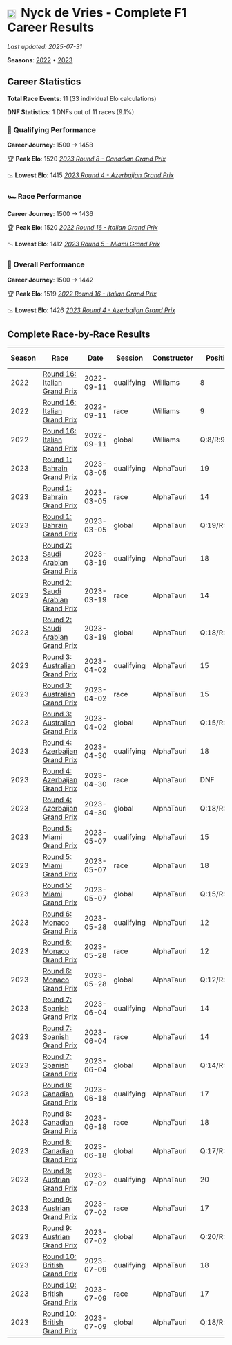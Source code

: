 # <img src="https://upload.wikimedia.org/wikipedia/commons/2/20/Flag_of_the_Netherlands.svg" alt="Netherlands" width="20" height="auto" style="vertical-align: middle; margin-right: 5px;" onerror="this.outerHTML='🇳🇱'; this.style.marginRight='5px';"/> Nyck de Vries - Complete F1 Career Results

*Last updated: 2025-07-31*

**Seasons**: [2022](../seasons/2022-season-report) • [2023](../seasons/2023-season-report)

## Career Statistics

**Total Race Events**: 11 (33 individual Elo calculations)

**DNF Statistics**: 1 DNFs out of 11 races (9.1%)

### 🏁 Qualifying Performance
**Career Journey**: 1500 → 1458

🏆 **Peak Elo**: 1520
   *[2023 Round 8 - Canadian Grand Prix](../seasons/2023-season-report#round-8-canadian-grand-prix)*

📉 **Lowest Elo**: 1415
   *[2023 Round 4 - Azerbaijan Grand Prix](../seasons/2023-season-report#round-4-azerbaijan-grand-prix)*

### 🏎️ Race Performance
**Career Journey**: 1500 → 1436

🏆 **Peak Elo**: 1520
   *[2022 Round 16 - Italian Grand Prix](../seasons/2022-season-report#round-16-italian-grand-prix)*

📉 **Lowest Elo**: 1412
   *[2023 Round 5 - Miami Grand Prix](../seasons/2023-season-report#round-5-miami-grand-prix)*

### 🌟 Overall Performance
**Career Journey**: 1500 → 1442

🏆 **Peak Elo**: 1519
   *[2022 Round 16 - Italian Grand Prix](../seasons/2022-season-report#round-16-italian-grand-prix)*

📉 **Lowest Elo**: 1426
   *[2023 Round 4 - Azerbaijan Grand Prix](../seasons/2023-season-report#round-4-azerbaijan-grand-prix)*


## Complete Race-by-Race Results

| Season | Race | Date | Session | Constructor | Position | Starting ELO | ELO Change | Final ELO | Teammate |
|--------|------|------|---------|-------------|----------|--------------|------------|-----------|----------|
| 2022 | [Round 16: Italian Grand Prix](../seasons/2022-season-report#round-16-italian-grand-prix) | 2022-09-11 | qualifying | Williams | 8 | 1500 | +18 | 1518 | [<img src="https://upload.wikimedia.org/wikipedia/commons/c/cf/Flag_of_Canada.svg" alt="Canada" width="20" height="auto" style="vertical-align: middle; margin-right: 5px;" onerror="this.outerHTML='🇨🇦'; this.style.marginRight='5px';"/> Nicholas Latifi](nicholas-latifi) |
| 2022 | [Round 16: Italian Grand Prix](../seasons/2022-season-report#round-16-italian-grand-prix) | 2022-09-11 | race | Williams | 9 | 1500 | +20 | 1520 | [<img src="https://upload.wikimedia.org/wikipedia/commons/c/cf/Flag_of_Canada.svg" alt="Canada" width="20" height="auto" style="vertical-align: middle; margin-right: 5px;" onerror="this.outerHTML='🇨🇦'; this.style.marginRight='5px';"/> Nicholas Latifi](nicholas-latifi) |
| 2022 | [Round 16: Italian Grand Prix](../seasons/2022-season-report#round-16-italian-grand-prix) | 2022-09-11 | global | Williams | Q:8/R:9 | 1500 | +19 | 1519 | [<img src="https://upload.wikimedia.org/wikipedia/commons/c/cf/Flag_of_Canada.svg" alt="Canada" width="20" height="auto" style="vertical-align: middle; margin-right: 5px;" onerror="this.outerHTML='🇨🇦'; this.style.marginRight='5px';"/> Nicholas Latifi](nicholas-latifi) |
| 2023 | [Round 1: Bahrain Grand Prix](../seasons/2023-season-report#round-1-bahrain-grand-prix) | 2023-03-05 | qualifying | AlphaTauri | 19 | 1518 | -34 | 1484 | [<img src="https://upload.wikimedia.org/wikipedia/commons/9/9e/Flag_of_Japan.svg" alt="Japan" width="20" height="auto" style="vertical-align: middle; margin-right: 5px;" onerror="this.outerHTML='🇯🇵'; this.style.marginRight='5px';"/> Yuki Tsunoda](yuki-tsunoda) |
| 2023 | [Round 1: Bahrain Grand Prix](../seasons/2023-season-report#round-1-bahrain-grand-prix) | 2023-03-05 | race | AlphaTauri | 14 | 1520 | -36 | 1484 | [<img src="https://upload.wikimedia.org/wikipedia/commons/9/9e/Flag_of_Japan.svg" alt="Japan" width="20" height="auto" style="vertical-align: middle; margin-right: 5px;" onerror="this.outerHTML='🇯🇵'; this.style.marginRight='5px';"/> Yuki Tsunoda](yuki-tsunoda) |
| 2023 | [Round 1: Bahrain Grand Prix](../seasons/2023-season-report#round-1-bahrain-grand-prix) | 2023-03-05 | global | AlphaTauri | Q:19/R:14 | 1519 | -35 | 1484 | [<img src="https://upload.wikimedia.org/wikipedia/commons/9/9e/Flag_of_Japan.svg" alt="Japan" width="20" height="auto" style="vertical-align: middle; margin-right: 5px;" onerror="this.outerHTML='🇯🇵'; this.style.marginRight='5px';"/> Yuki Tsunoda](yuki-tsunoda) |
| 2023 | [Round 2: Saudi Arabian Grand Prix](../seasons/2023-season-report#round-2-saudi-arabian-grand-prix) | 2023-03-19 | qualifying | AlphaTauri | 18 | 1484 | -27 | 1457 | [<img src="https://upload.wikimedia.org/wikipedia/commons/9/9e/Flag_of_Japan.svg" alt="Japan" width="20" height="auto" style="vertical-align: middle; margin-right: 5px;" onerror="this.outerHTML='🇯🇵'; this.style.marginRight='5px';"/> Yuki Tsunoda](yuki-tsunoda) |
| 2023 | [Round 2: Saudi Arabian Grand Prix](../seasons/2023-season-report#round-2-saudi-arabian-grand-prix) | 2023-03-19 | race | AlphaTauri | 14 | 1484 | -29 | 1455 | [<img src="https://upload.wikimedia.org/wikipedia/commons/9/9e/Flag_of_Japan.svg" alt="Japan" width="20" height="auto" style="vertical-align: middle; margin-right: 5px;" onerror="this.outerHTML='🇯🇵'; this.style.marginRight='5px';"/> Yuki Tsunoda](yuki-tsunoda) |
| 2023 | [Round 2: Saudi Arabian Grand Prix](../seasons/2023-season-report#round-2-saudi-arabian-grand-prix) | 2023-03-19 | global | AlphaTauri | Q:18/R:14 | 1484 | -28 | 1455 | [<img src="https://upload.wikimedia.org/wikipedia/commons/9/9e/Flag_of_Japan.svg" alt="Japan" width="20" height="auto" style="vertical-align: middle; margin-right: 5px;" onerror="this.outerHTML='🇯🇵'; this.style.marginRight='5px';"/> Yuki Tsunoda](yuki-tsunoda) |
| 2023 | [Round 3: Australian Grand Prix](../seasons/2023-season-report#round-3-australian-grand-prix) | 2023-04-02 | qualifying | AlphaTauri | 15 | 1457 | -23 | 1434 | [<img src="https://upload.wikimedia.org/wikipedia/commons/9/9e/Flag_of_Japan.svg" alt="Japan" width="20" height="auto" style="vertical-align: middle; margin-right: 5px;" onerror="this.outerHTML='🇯🇵'; this.style.marginRight='5px';"/> Yuki Tsunoda](yuki-tsunoda) |
| 2023 | [Round 3: Australian Grand Prix](../seasons/2023-season-report#round-3-australian-grand-prix) | 2023-04-02 | race | AlphaTauri | 15 | 1455 | -24 | 1432 | [<img src="https://upload.wikimedia.org/wikipedia/commons/9/9e/Flag_of_Japan.svg" alt="Japan" width="20" height="auto" style="vertical-align: middle; margin-right: 5px;" onerror="this.outerHTML='🇯🇵'; this.style.marginRight='5px';"/> Yuki Tsunoda](yuki-tsunoda) |
| 2023 | [Round 3: Australian Grand Prix](../seasons/2023-season-report#round-3-australian-grand-prix) | 2023-04-02 | global | AlphaTauri | Q:15/R:15 | 1455 | -24 | 1431 | [<img src="https://upload.wikimedia.org/wikipedia/commons/9/9e/Flag_of_Japan.svg" alt="Japan" width="20" height="auto" style="vertical-align: middle; margin-right: 5px;" onerror="this.outerHTML='🇯🇵'; this.style.marginRight='5px';"/> Yuki Tsunoda](yuki-tsunoda) |
| 2023 | [Round 4: Azerbaijan Grand Prix](../seasons/2023-season-report#round-4-azerbaijan-grand-prix) | 2023-04-30 | qualifying | AlphaTauri | 18 | 1434 | -19 | 1415 | [<img src="https://upload.wikimedia.org/wikipedia/commons/9/9e/Flag_of_Japan.svg" alt="Japan" width="20" height="auto" style="vertical-align: middle; margin-right: 5px;" onerror="this.outerHTML='🇯🇵'; this.style.marginRight='5px';"/> Yuki Tsunoda](yuki-tsunoda) |
| 2023 | [Round 4: Azerbaijan Grand Prix](../seasons/2023-season-report#round-4-azerbaijan-grand-prix) | 2023-04-30 | race | AlphaTauri | DNF | 1432 | N/A | 1432 | [<img src="https://upload.wikimedia.org/wikipedia/commons/9/9e/Flag_of_Japan.svg" alt="Japan" width="20" height="auto" style="vertical-align: middle; margin-right: 5px;" onerror="this.outerHTML='🇯🇵'; this.style.marginRight='5px';"/> Yuki Tsunoda](yuki-tsunoda) |
| 2023 | [Round 4: Azerbaijan Grand Prix](../seasons/2023-season-report#round-4-azerbaijan-grand-prix) | 2023-04-30 | global | AlphaTauri | Q:18/R:DNF | 1431 | -6 | 1426 | [<img src="https://upload.wikimedia.org/wikipedia/commons/9/9e/Flag_of_Japan.svg" alt="Japan" width="20" height="auto" style="vertical-align: middle; margin-right: 5px;" onerror="this.outerHTML='🇯🇵'; this.style.marginRight='5px';"/> Yuki Tsunoda](yuki-tsunoda) |
| 2023 | [Round 5: Miami Grand Prix](../seasons/2023-season-report#round-5-miami-grand-prix) | 2023-05-07 | qualifying | AlphaTauri | 15 | 1415 | +48 | 1463 | [<img src="https://upload.wikimedia.org/wikipedia/commons/9/9e/Flag_of_Japan.svg" alt="Japan" width="20" height="auto" style="vertical-align: middle; margin-right: 5px;" onerror="this.outerHTML='🇯🇵'; this.style.marginRight='5px';"/> Yuki Tsunoda](yuki-tsunoda) |
| 2023 | [Round 5: Miami Grand Prix](../seasons/2023-season-report#round-5-miami-grand-prix) | 2023-05-07 | race | AlphaTauri | 18 | 1432 | -20 | 1412 | [<img src="https://upload.wikimedia.org/wikipedia/commons/9/9e/Flag_of_Japan.svg" alt="Japan" width="20" height="auto" style="vertical-align: middle; margin-right: 5px;" onerror="this.outerHTML='🇯🇵'; this.style.marginRight='5px';"/> Yuki Tsunoda](yuki-tsunoda) |
| 2023 | [Round 5: Miami Grand Prix](../seasons/2023-season-report#round-5-miami-grand-prix) | 2023-05-07 | global | AlphaTauri | Q:15/R:18 | 1426 | +0 | 1426 | [<img src="https://upload.wikimedia.org/wikipedia/commons/9/9e/Flag_of_Japan.svg" alt="Japan" width="20" height="auto" style="vertical-align: middle; margin-right: 5px;" onerror="this.outerHTML='🇯🇵'; this.style.marginRight='5px';"/> Yuki Tsunoda](yuki-tsunoda) |
| 2023 | [Round 6: Monaco Grand Prix](../seasons/2023-season-report#round-6-monaco-grand-prix) | 2023-05-28 | qualifying | AlphaTauri | 12 | 1463 | -24 | 1439 | [<img src="https://upload.wikimedia.org/wikipedia/commons/9/9e/Flag_of_Japan.svg" alt="Japan" width="20" height="auto" style="vertical-align: middle; margin-right: 5px;" onerror="this.outerHTML='🇯🇵'; this.style.marginRight='5px';"/> Yuki Tsunoda](yuki-tsunoda) |
| 2023 | [Round 6: Monaco Grand Prix](../seasons/2023-season-report#round-6-monaco-grand-prix) | 2023-05-28 | race | AlphaTauri | 12 | 1412 | +47 | 1459 | [<img src="https://upload.wikimedia.org/wikipedia/commons/9/9e/Flag_of_Japan.svg" alt="Japan" width="20" height="auto" style="vertical-align: middle; margin-right: 5px;" onerror="this.outerHTML='🇯🇵'; this.style.marginRight='5px';"/> Yuki Tsunoda](yuki-tsunoda) |
| 2023 | [Round 6: Monaco Grand Prix](../seasons/2023-season-report#round-6-monaco-grand-prix) | 2023-05-28 | global | AlphaTauri | Q:12/R:12 | 1426 | +26 | 1452 | [<img src="https://upload.wikimedia.org/wikipedia/commons/9/9e/Flag_of_Japan.svg" alt="Japan" width="20" height="auto" style="vertical-align: middle; margin-right: 5px;" onerror="this.outerHTML='🇯🇵'; this.style.marginRight='5px';"/> Yuki Tsunoda](yuki-tsunoda) |
| 2023 | [Round 7: Spanish Grand Prix](../seasons/2023-season-report#round-7-spanish-grand-prix) | 2023-06-04 | qualifying | AlphaTauri | 14 | 1439 | +44 | 1483 | [<img src="https://upload.wikimedia.org/wikipedia/commons/9/9e/Flag_of_Japan.svg" alt="Japan" width="20" height="auto" style="vertical-align: middle; margin-right: 5px;" onerror="this.outerHTML='🇯🇵'; this.style.marginRight='5px';"/> Yuki Tsunoda](yuki-tsunoda) |
| 2023 | [Round 7: Spanish Grand Prix](../seasons/2023-season-report#round-7-spanish-grand-prix) | 2023-06-04 | race | AlphaTauri | 14 | 1459 | -24 | 1434 | [<img src="https://upload.wikimedia.org/wikipedia/commons/9/9e/Flag_of_Japan.svg" alt="Japan" width="20" height="auto" style="vertical-align: middle; margin-right: 5px;" onerror="this.outerHTML='🇯🇵'; this.style.marginRight='5px';"/> Yuki Tsunoda](yuki-tsunoda) |
| 2023 | [Round 7: Spanish Grand Prix](../seasons/2023-season-report#round-7-spanish-grand-prix) | 2023-06-04 | global | AlphaTauri | Q:14/R:14 | 1452 | -4 | 1448 | [<img src="https://upload.wikimedia.org/wikipedia/commons/9/9e/Flag_of_Japan.svg" alt="Japan" width="20" height="auto" style="vertical-align: middle; margin-right: 5px;" onerror="this.outerHTML='🇯🇵'; this.style.marginRight='5px';"/> Yuki Tsunoda](yuki-tsunoda) |
| 2023 | [Round 8: Canadian Grand Prix](../seasons/2023-season-report#round-8-canadian-grand-prix) | 2023-06-18 | qualifying | AlphaTauri | 17 | 1483 | +37 | 1520 | [<img src="https://upload.wikimedia.org/wikipedia/commons/9/9e/Flag_of_Japan.svg" alt="Japan" width="20" height="auto" style="vertical-align: middle; margin-right: 5px;" onerror="this.outerHTML='🇯🇵'; this.style.marginRight='5px';"/> Yuki Tsunoda](yuki-tsunoda) |
| 2023 | [Round 8: Canadian Grand Prix](../seasons/2023-season-report#round-8-canadian-grand-prix) | 2023-06-18 | race | AlphaTauri | 18 | 1434 | -20 | 1414 | [<img src="https://upload.wikimedia.org/wikipedia/commons/9/9e/Flag_of_Japan.svg" alt="Japan" width="20" height="auto" style="vertical-align: middle; margin-right: 5px;" onerror="this.outerHTML='🇯🇵'; this.style.marginRight='5px';"/> Yuki Tsunoda](yuki-tsunoda) |
| 2023 | [Round 8: Canadian Grand Prix](../seasons/2023-season-report#round-8-canadian-grand-prix) | 2023-06-18 | global | AlphaTauri | Q:17/R:18 | 1448 | -3 | 1445 | [<img src="https://upload.wikimedia.org/wikipedia/commons/9/9e/Flag_of_Japan.svg" alt="Japan" width="20" height="auto" style="vertical-align: middle; margin-right: 5px;" onerror="this.outerHTML='🇯🇵'; this.style.marginRight='5px';"/> Yuki Tsunoda](yuki-tsunoda) |
| 2023 | [Round 9: Austrian Grand Prix](../seasons/2023-season-report#round-9-austrian-grand-prix) | 2023-07-02 | qualifying | AlphaTauri | 20 | 1520 | -34 | 1486 | [<img src="https://upload.wikimedia.org/wikipedia/commons/9/9e/Flag_of_Japan.svg" alt="Japan" width="20" height="auto" style="vertical-align: middle; margin-right: 5px;" onerror="this.outerHTML='🇯🇵'; this.style.marginRight='5px';"/> Yuki Tsunoda](yuki-tsunoda) |
| 2023 | [Round 9: Austrian Grand Prix](../seasons/2023-season-report#round-9-austrian-grand-prix) | 2023-07-02 | race | AlphaTauri | 17 | 1414 | +47 | 1461 | [<img src="https://upload.wikimedia.org/wikipedia/commons/9/9e/Flag_of_Japan.svg" alt="Japan" width="20" height="auto" style="vertical-align: middle; margin-right: 5px;" onerror="this.outerHTML='🇯🇵'; this.style.marginRight='5px';"/> Yuki Tsunoda](yuki-tsunoda) |
| 2023 | [Round 9: Austrian Grand Prix](../seasons/2023-season-report#round-9-austrian-grand-prix) | 2023-07-02 | global | AlphaTauri | Q:20/R:17 | 1445 | +23 | 1468 | [<img src="https://upload.wikimedia.org/wikipedia/commons/9/9e/Flag_of_Japan.svg" alt="Japan" width="20" height="auto" style="vertical-align: middle; margin-right: 5px;" onerror="this.outerHTML='🇯🇵'; this.style.marginRight='5px';"/> Yuki Tsunoda](yuki-tsunoda) |
| 2023 | [Round 10: British Grand Prix](../seasons/2023-season-report#round-10-british-grand-prix) | 2023-07-09 | qualifying | AlphaTauri | 18 | 1486 | -28 | 1458 | [<img src="https://upload.wikimedia.org/wikipedia/commons/9/9e/Flag_of_Japan.svg" alt="Japan" width="20" height="auto" style="vertical-align: middle; margin-right: 5px;" onerror="this.outerHTML='🇯🇵'; this.style.marginRight='5px';"/> Yuki Tsunoda](yuki-tsunoda) |
| 2023 | [Round 10: British Grand Prix](../seasons/2023-season-report#round-10-british-grand-prix) | 2023-07-09 | race | AlphaTauri | 17 | 1461 | -25 | 1436 | [<img src="https://upload.wikimedia.org/wikipedia/commons/9/9e/Flag_of_Japan.svg" alt="Japan" width="20" height="auto" style="vertical-align: middle; margin-right: 5px;" onerror="this.outerHTML='🇯🇵'; this.style.marginRight='5px';"/> Yuki Tsunoda](yuki-tsunoda) |
| 2023 | [Round 10: British Grand Prix](../seasons/2023-season-report#round-10-british-grand-prix) | 2023-07-09 | global | AlphaTauri | Q:18/R:17 | 1468 | -26 | 1442 | [<img src="https://upload.wikimedia.org/wikipedia/commons/9/9e/Flag_of_Japan.svg" alt="Japan" width="20" height="auto" style="vertical-align: middle; margin-right: 5px;" onerror="this.outerHTML='🇯🇵'; this.style.marginRight='5px';"/> Yuki Tsunoda](yuki-tsunoda) |
